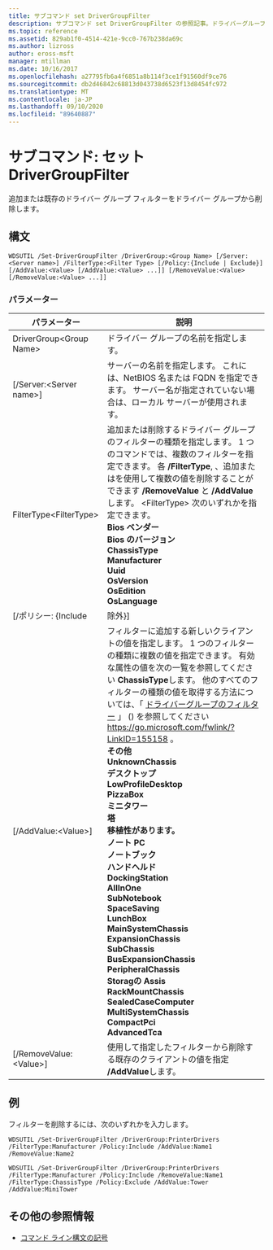 ```yaml
---
title: サブコマンド set DriverGroupFilter
description: サブコマンド set DriverGroupFilter の参照記事。ドライバーグループの既存のドライバーグループフィルターを追加または削除します。
ms.topic: reference
ms.assetid: 829ab1f0-4514-421e-9cc0-767b238da69c
ms.author: lizross
author: eross-msft
manager: mtillman
ms.date: 10/16/2017
ms.openlocfilehash: a27795fb6a4f6851a8b114f3ce1f91560df9ce76
ms.sourcegitcommit: db2d46842c68813d043738d6523f13d8454fc972
ms.translationtype: MT
ms.contentlocale: ja-JP
ms.lasthandoff: 09/10/2020
ms.locfileid: "89640887"
---
```

# <a name="subcommand-set-drivergroupfilter"></a>サブコマンド: セット DriverGroupFilter

追加または既存のドライバー グループ フィルターをドライバー グループから削除します。

## <a name="syntax"></a>構文

```
WDSUTIL /Set-DriverGroupFilter /DriverGroup:<Group Name> [/Server:<Server name>] /FilterType:<Filter Type> [/Policy:{Include | Exclude}] [/AddValue:<Value> [/AddValue:<Value> ...]] [/RemoveValue:<Value> [/RemoveValue:<Value> ...]]
```

### <a name="parameters"></a>パラメーター

|         パラメーター          |                                                                                                                                                                                                                                                                                                                                                                                                                                                                               説明                                                                                                                                                                                                                                                                                                                                                                                                                                                                               |
|----------------------------|-------------------------------------------------------------------------------------------------------------------------------------------------------------------------------------------------------------------------------------------------------------------------------------------------------------------------------------------------------------------------------------------------------------------------------------------------------------------------------------------------------------------------------------------------------------------------------------------------------------------------------------------------------------------------------------------------------------------------------------------------------------------------------------------------------------------------------------------------------------------------------------------------------------------------------------------------------------------------|
| DriverGroup\<Group Name> |                                                                                                                                                                                                                                                                                                                                                                                                                                                                 ドライバー グループの名前を指定します。                                                                                                                                                                                                                                                                                                                                                                                                                                                                 |
|  [/Server:\<Server name>]  |                                                                                                                                                                                                                                                                                                                                                                                                                サーバーの名前を指定します。 これには、NetBIOS 名または FQDN を指定できます。 サーバー名が指定されていない場合は、ローカル サーバーが使用されます。                                                                                                                                                                                                                                                                                                                                                                                                                 |
| FilterType\<FilterType>  |                                                                                                                                                                                                                                                                       追加または削除するドライバー グループのフィルターの種類を指定します。 1 つのコマンドでは、複数のフィルターを指定できます。 各 **/FilterType**, 、追加またはを使用して複数の値を削除することができます **/RemoveValue** と **/AddValue**します。 \<FilterType> 次のいずれかを指定できます。</br>**Bios ベンダー**</br>**Bios のバージョン**</br>**ChassisType**</br>**Manufacturer**</br>**Uuid**</br>**OsVersion**</br>**OsEdition**</br>**OsLanguage**                                                                                                                                                                                                                                                                        |
|     [/ポリシー: {Include      |                                                                                                                                                                                                                                                                                                                                                                                                                                                                                除外}]                                                                                                                                                                                                                                                                                                                                                                                                                                                                                |
|    [/AddValue:\<Value>]    | フィルターに追加する新しいクライアントの値を指定します。 1 つのフィルターの種類に複数の値を指定できます。 有効な属性の値を次の一覧を参照してください **ChassisType**します。 他のすべてのフィルターの種類の値を取得する方法については、「 [ドライバーグループのフィルター](https://go.microsoft.com/fwlink/?LinkID=155158) 」 () を参照してください <https://go.microsoft.com/fwlink/?LinkID=155158> 。</br>**その他**</br>**UnknownChassis**</br>**デスクトップ**</br>**LowProfileDesktop**</br>**PizzaBox**</br>**ミニタワー**</br>**塔**</br>**移植性があります。**</br>**ノート PC**</br>**ノートブック**</br>**ハンドヘルド**</br>**DockingStation**</br>**AllInOne**</br>**SubNotebook**</br>**SpaceSaving**</br>**LunchBox**</br>**MainSystemChassis**</br>**ExpansionChassis**</br>**SubChassis**</br>**BusExpansionChassis**</br>**PeripheralChassis**</br>**Storagの Assis**</br>**RackMountChassis**</br>**SealedCaseComputer**</br>**MultiSystemChassis**</br>**CompactPci**</br>**AdvancedTca** |
|  [/RemoveValue:\<Value>]   |                                                                                                                                                                                                                                                                                                                                                                                                                                     使用して指定したフィルターから削除する既存のクライアントの値を指定 **/AddValue**します。                                                                                                                                                                                                                                                                                                                                                                                                                                      |

## <a name="examples"></a>例

フィルターを削除するには、次のいずれかを入力します。
```
WDSUTIL /Set-DriverGroupFilter /DriverGroup:PrinterDrivers /FilterType:Manufacturer /Policy:Include /AddValue:Name1 /RemoveValue:Name2
```
```
WDSUTIL /Set-DriverGroupFilter /DriverGroup:PrinterDrivers /FilterType:Manufacturer /Policy:Include /RemoveValue:Name1 /FilterType:ChassisType /Policy:Exclude /AddValue:Tower /AddValue:MiniTower
```

## <a name="additional-references"></a>その他の参照情報

- [コマンド ライン構文の記号](command-line-syntax-key.md)